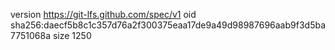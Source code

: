 version https://git-lfs.github.com/spec/v1
oid sha256:daecf5b8c1c357d76a2f300375eaa17de9a49d98987696aab9f3d5ba7751068a
size 1250
